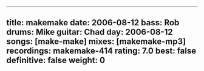 
---
title: makemake
date: 2006-08-12
bass:	Rob
drums:	Mike
guitar:	Chad
day: 2006-08-12
songs: [make-make]
mixes: [makemake-mp3]
recordings: makemake-414
rating: 7.0
best: false
definitive: false
weight: 0
---
